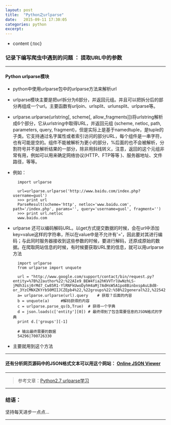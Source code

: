 ```yaml
---
layout: post
title:  "Python之urlparse"
date:   2015-09-11 17:30:05
categories: python
excerpt: 
---
```


* content
{:toc}

### 记录下编写爬虫中遇到的问题 ： 提取URL中的参数

---

#### Python urlparse模块

* python中使用urlparse包中的urlparse方法来解析url

* urlparse模块主要是把url拆分为6部分，并返回元组。并且可以把拆分后的部分再组成一个url。主要函数有urljoin、urlsplit、urlunsplit、urlparse等。

* urlparse.urlparse(urlstring[, scheme[, allow_fragments]])将urlstring解析成6个部分，它从urlstring中取得URL，并返回元组 (scheme, netloc, path, parameters, query, fragment)，但是实际上是基于namedtuple，是tuple的子类。它支持通过名字属性或者索引访问的部分URL，每个组件是一串字符，也有可能是空的。组件不能被解析为更小的部分，%后面的也不会被解析，分割符号并不是解析结果的一部分，除非用斜线转义，注意，返回的这个元组非常有用，例如可以用来确定网络协议(HTTP、FTP等等 )、服务器地址、文件路径，等等。

* 例如：

        import urlparse
        
        url=urlparse.urlparse('http://www.baidu.com/index.php?username=guol')
        >>> print url
        ParseResult(scheme='http', netloc='www.baidu.com', path='/index.php', params='', query='username=guol', fragment='')
        >>> print url.netloc
        www.baidu.com

* urlparse 还可以编码解码URL。以get方式提交数据的时候，会在url中添加key=value这样的字符串，所以在value中是不允许有'='，因此要对其进行编码；与此同时服务器接收到这些参数的时候，要进行解码，还原成原始的数据。在爬取网站信息的时候，有时候要获取URL里的信息，就可以用urlparse方法

        import urlparse
        from urlparse import unquote

        url = "http://www.google.com/support/contact/bin/request.py?entity=%7B%22author%22:%22AIe9_BEW4fia2hKVVTrlUwNzhLS-jMdh3isj0rMd7_Cw85R1-YlRNFkUwoDyhH4aMj7AdHsW5A1po8BinbxspAuLBdB-or_3YzCMNXZKYrb50MIIJCZEpb4%22,%22groups%22:%5B%22general%22,%2254296%7C700726330%22%5D,%22trustedMerchantId%22:%22MID_54316%22%7D&amp;client=242&amp;contact_type=anno&amp;hl=en_US"
        a= urlparse.urlparse(url).query    # 获取？后面的内容
        b = unquote(a)     #解码获得的内容
        c = urlparse.parse_qs(b,True)  # 获得一个字典
        d = json.loads(c['entity'][0]) # 最终得到了包含需要信息的JSON格式的字典
        print d.['groups'][-1]
        
        # 输出最终需要的数据
        54296|700726330
                
* 主要就用到这个方法
        
---

#### 还有分析网页源码中的JSON格式文本可以用这个网站： [Online JSON Viewer](http://jsonviewer.stack.hu/)

---


> 参考文章：[Python2.7 urlparse学习](http://my.oschina.net/guol/blog/95699)

---

### 结语：

坚持每天进步一点点...

---
